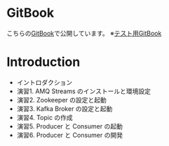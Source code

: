 # GitBook
こちらの[GitBook](https://k-kosugi.github.io/kafka-hands-on/ja/)で公開しています。
※[テスト用GitBook](https://suzukiry.github.io/kafka-hands-on/ja/)

# Introduction
- イントロダクション
- 演習1. AMQ Streams のインストールと環境設定
- 演習2. Zookeeper の設定と起動
- 演習3. Kafka Broker の設定と起動
- 演習4. Topic の作成
- 演習5. Producer と Consumer の起動
- 演習6. Producer と Consumer の開発
